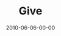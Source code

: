 ---
layout: message
category: message
series: "Lavish"
title: "Give"
date: 2010-06-06-00-00
message_id: 623
program: "http://s3.amazonaws.com/crossroads-media/documents/06_05-06_10Program.pdf"
audio: "http://s3.amazonaws.com/crossroads-media/messages/audio/Lavish05.mp3"
audio-duration: "28:59"
description: "Brian Tome talks about what it looks like to give grace."
video: "http://s3.amazonaws.com/crossroads-media/messages/video/Lavish05.mp4"
video-duration: "28:59"
video-image: "http://s3.amazonaws.com/crossroads-media/images/Lavish05_Still.jpg"
explicit: false
---